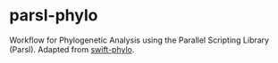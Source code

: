 # parsl-phylo

Workflow for Phylogenetic Analysis using the Parallel Scripting Library (Parsl). Adapted from [swift-phylo](https://github.com/mmondelli/swift-phylo).
